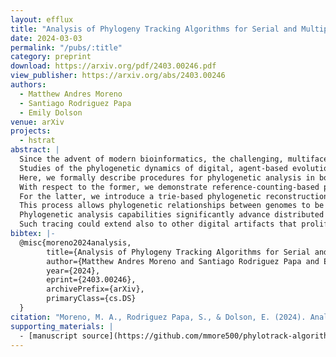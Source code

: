 ```yaml
---
layout: efflux
title: "Analysis of Phylogeny Tracking Algorithms for Serial and Multiprocess Applications"
date: 2024-03-03
permalink: "/pubs/:title"
category: preprint
download: https://arxiv.org/pdf/2403.00246.pdf
view_publisher: https://arxiv.org/abs/2403.00246
authors:
  - Matthew Andres Moreno
  - Santiago Rodriguez Papa
  - Emily Dolson
venue: arXiv
projects:
  - hstrat
abstract: |
  Since the advent of modern bioinformatics, the challenging, multifaceted problem of reconstructing phylogenetic history from biological sequences has hatched perennial statistical and algorithmic innovation.
  Studies of the phylogenetic dynamics of digital, agent-based evolutionary models motivate a peculiar converse question: how to best engineer tracking to facilitate fast, accurate, and memory-efficient lineage reconstructions?
  Here, we formally describe procedures for phylogenetic analysis in both serial and distributed computing scenarios.
  With respect to the former, we demonstrate reference-counting-based pruning of extinct lineages.
  For the latter, we introduce a trie-based phylogenetic reconstruction approach for "hereditary stratigraphy" genome annotations.
  This process allows phylogenetic relationships between genomes to be inferred by comparing their similarities, akin to reconstruction of natural history from biological DNA sequences.
  Phylogenetic analysis capabilities significantly advance distributed agent-based simulations as a tool for evolutionary research, and also benefit application-oriented evolutionary computing.
  Such tracing could extend also to other digital artifacts that proliferate through replication, like digital media and computer viruses.
bibtex: |-
  @misc{moreno2024analysis,
        title={Analysis of Phylogeny Tracking Algorithms for Serial and Multiprocess Applications}, 
        author={Matthew Andres Moreno and Santiago Rodriguez Papa and Emily Dolson},
        year={2024},
        eprint={2403.00246},
        archivePrefix={arXiv},
        primaryClass={cs.DS}
  }
citation: "Moreno, M. A., Rodriguez Papa, S., & Dolson, E. (2024). Analysis of Phylogeny Tracking Algorithms for Serial and Multiprocess Applications. arXiv preprint arXiv:2403.00246."
supporting_materials: |
  - [manuscript source](https://github.com/mmore500/phylotrack-algorithm-analysis) [via GitHub <i class="icon-github-1"></i>](https://github.com/)
---
```

